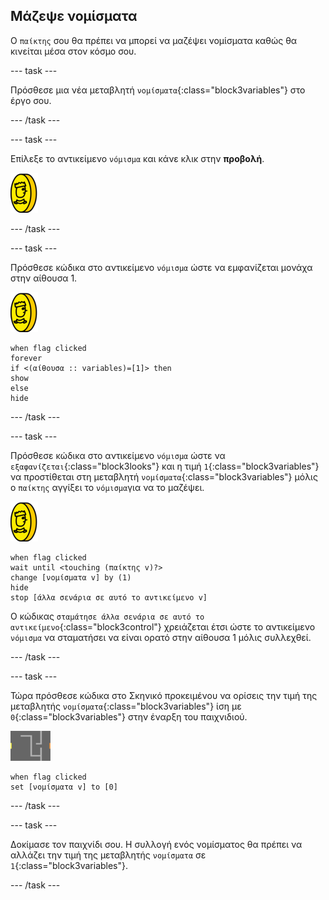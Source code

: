 ## Μάζεψε νομίσματα

Ο `παίκτης` σου θα πρέπει να μπορεί να μαζέψει νομίσματα καθώς θα κινείται μέσα στον κόσμο σου.

--- task ---

Πρόσθεσε μια νέα μεταβλητή `νομίσματα`{:class="block3variables"} στο έργο σου.

--- /task ---

--- task ---

Επίλεξε το αντικείμενο `νόμισμα` και κάνε κλικ στην **προβολή**.

![screenshot](images/coin.png)

--- /task ---

--- task ---

Πρόσθεσε κώδικα στο αντικείμενο `νόμισμα` ώστε να εμφανίζεται μονάχα στην αίθουσα 1.

![screenshot](images/coin.png)

```blocks3
when flag clicked
forever
if <(αίθουσα :: variables)=[1]> then
show
else
hide
```

--- /task ---

--- task ---

Πρόσθεσε κώδικα στο αντικείμενο `νόμισμα` ώστε να `εξαφανίζεται`{:class="block3looks"} και η τιμή `1`{:class="block3variables"} να προστίθεται στη μεταβλητή `νομίσματα`{:class="block3variables"} μόλις ο `παίκτης` αγγίξει το `νόμισμα`για να το μαζέψει.

![νόμισμα](images/coin.png)

```blocks3
when flag clicked
wait until <touching (παίκτης v)?>
change [νομίσματα v] by (1)
hide
stop [άλλα σενάρια σε αυτό το αντικείμενο v]
```

Ο κώδικας `σταμάτησε άλλα σενάρια σε αυτό το αντικείμενο`{:class="block3control"} χρειάζεται έτσι ώστε το αντικείμενο `νόμισμα` να σταματήσει να είναι ορατό στην αίθουσα 1 μόλις συλλεχθεί.

--- /task ---

--- task ---

Τώρα πρόσθεσε κώδικα στο Σκηνικό προκειμένου να ορίσεις την τιμή της μεταβλητής `νομίσματα`{:class="block3variables"} ίση με `0`{:class="block3variables"} στην έναρξη του παιχνιδιού.

![σκηνικό](images/stage.png)

```blocks3
when flag clicked
set [νομίσματα v] to [0]
```

--- /task ---

--- task ---

Δοκίμασε τον παιχνίδι σου. Η συλλογή ενός νομίσματος θα πρέπει να αλλάζει την τιμή της μεταβλητής `νομίσματα` σε `1`{:class="block3variables"}.

--- /task ---